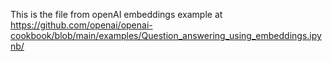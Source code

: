 This is the file from openAI embeddings example at https://github.com/openai/openai-cookbook/blob/main/examples/Question_answering_using_embeddings.ipynb/